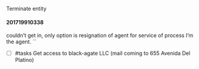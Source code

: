 
Terminate entity

#### 201719910338

couldn’t get in, only option is resignation of agent for service of process
I’m the agent.
``

- [ ] #tasks Get access to black-agate LLC (mail coming to 655 Avenida Del Platino)